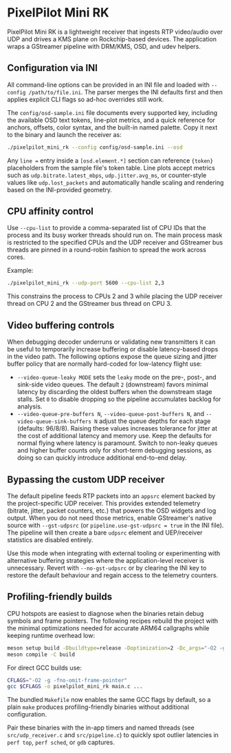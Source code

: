 # PixelPilot Mini RK

PixelPilot Mini RK is a lightweight receiver that ingests RTP video/audio over UDP and drives a KMS plane on Rockchip-based devices. The application wraps a GStreamer pipeline with DRM/KMS, OSD, and udev helpers.

## Configuration via INI

All command-line options can be provided in an INI file and loaded with `--config /path/to/file.ini`. The parser merges the INI
defaults first and then applies explicit CLI flags so ad-hoc overrides still work.

The `config/osd-sample.ini` file documents every supported key, including the available OSD text tokens, line-plot metrics, and a quick
reference for anchors, offsets, color syntax, and the built-in named palette.
Copy it next to the binary and launch the receiver as:

```sh
./pixelpilot_mini_rk --config config/osd-sample.ini --osd
```

Any `line =` entry inside a `[osd.element.*]` section can reference `{token}` placeholders from the sample file's token table.
Line plots accept metrics such as `udp.bitrate.latest_mbps`, `udp.jitter.avg_ms`, or counter-style values like
`udp.lost_packets` and automatically handle scaling and rendering based on the INI-provided geometry.

## CPU affinity control

Use `--cpu-list` to provide a comma-separated list of CPU IDs that the process and its busy worker threads should run on. The main process mask is restricted to the specified CPUs and the UDP receiver and GStreamer bus threads are pinned in a round-robin fashion to spread the work across cores.

Example:

```sh
./pixelpilot_mini_rk --udp-port 5600 --cpu-list 2,3
```

This constrains the process to CPUs 2 and 3 while placing the UDP receiver thread on CPU 2 and the GStreamer bus thread on CPU 3.

## Video buffering controls

When debugging decoder underruns or validating new transmitters it can be useful to temporarily increase buffering or disable
latency-based drops in the video path. The following options expose the queue sizing and jitter buffer policy that are normally
hard-coded for low-latency flight use:

* `--video-queue-leaky MODE` sets the `leaky` mode on the pre-, post-, and sink-side video queues. The default `2` (downstream)
  favors minimal latency by discarding the oldest buffers when the downstream stage stalls. Set `0` to disable dropping so the
  pipeline accumulates backlog for analysis.
* `--video-queue-pre-buffers N`, `--video-queue-post-buffers N`, and `--video-queue-sink-buffers N` adjust the queue depths for
  each stage (defaults: 96/8/8). Raising these values increases tolerance for jitter at the cost of additional latency and
  memory use.
Keep the defaults for normal flying where latency is paramount. Switch to non-leaky queues and higher buffer counts only for
short-term debugging sessions, as doing so can quickly introduce additional end-to-end delay.

## Bypassing the custom UDP receiver

The default pipeline feeds RTP packets into an `appsrc` element backed by the project-specific UDP receiver. This provides
extended telemetry (bitrate, jitter, packet counters, etc.) that powers the OSD widgets and log output. When you do not need
those metrics, enable GStreamer's native source with `--gst-udpsrc` (or `pipeline.use-gst-udpsrc = true` in the INI file). The
pipeline will then create a bare `udpsrc` element and UEP/receiver statistics are disabled entirely.

Use this mode when integrating with external tooling or experimenting with alternative buffering strategies where the
application-level receiver is unnecessary. Revert with `--no-gst-udpsrc` or by clearing the INI key to restore the default
behaviour and regain access to the telemetry counters.

## Profiling-friendly builds

CPU hotspots are easiest to diagnose when the binaries retain debug symbols and frame pointers. The following recipes rebuild
the project with the minimal optimizations needed for accurate ARM64 callgraphs while keeping runtime overhead low:

```sh
meson setup build -Dbuildtype=release -Doptimization=2 -Dc_args="-O2 -g -fno-omit-frame-pointer"
meson compile -C build
```

For direct GCC builds use:

```sh
CFLAGS="-O2 -g -fno-omit-frame-pointer"
gcc $CFLAGS -o pixelpilot_mini_rk main.c ...
```

The bundled `Makefile` now enables the same GCC flags by default, so a plain `make` produces profiling-friendly binaries
without additional configuration.

Pair these binaries with the in-app timers and named threads (see `src/udp_receiver.c` and `src/pipeline.c`) to quickly spot
outlier latencies in `perf top`, `perf sched`, or `gdb` captures.
